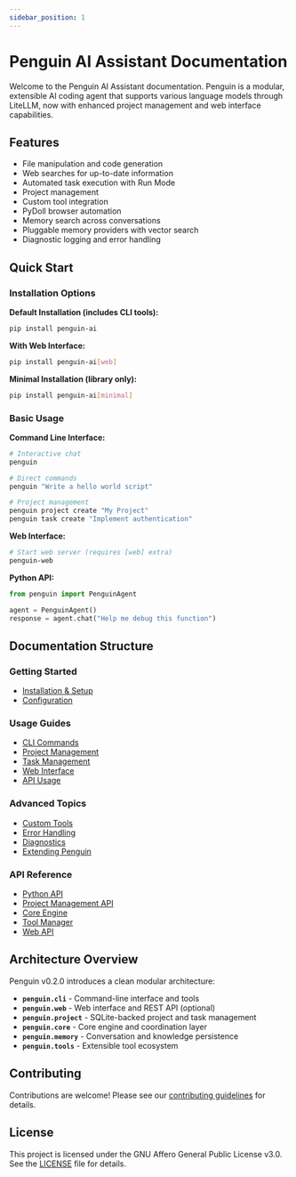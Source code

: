 ```yaml
---
sidebar_position: 1
---
```


# Penguin AI Assistant Documentation

Welcome to the Penguin AI Assistant documentation. Penguin is a modular, extensible AI coding agent that supports various language models through LiteLLM, now with enhanced project management and web interface capabilities.

## Features


- File manipulation and code generation
- Web searches for up-to-date information
- Automated task execution with Run Mode
- Project management
- Custom tool integration
- PyDoll browser automation
- Memory search across conversations
- Pluggable memory providers with vector search
- Diagnostic logging and error handling

## Quick Start

### Installation Options

**Default Installation (includes CLI tools):**
```bash
pip install penguin-ai
```

**With Web Interface:**
```bash
pip install penguin-ai[web]
```

**Minimal Installation (library only):**
```bash
pip install penguin-ai[minimal]
```

### Basic Usage

**Command Line Interface:**
```bash
# Interactive chat
penguin

# Direct commands
penguin "Write a hello world script"

# Project management
penguin project create "My Project"
penguin task create "Implement authentication"
```

**Web Interface:**
```bash
# Start web server (requires [web] extra)
penguin-web
```

**Python API:**
```python
from penguin import PenguinAgent

agent = PenguinAgent()
response = agent.chat("Help me debug this function")
```

## Documentation Structure

### Getting Started
- [Installation & Setup](getting_started.md)
- [Configuration](configuration.md)

### Usage Guides
- [CLI Commands](usage/cli_commands.md)
- [Project Management](usage/project_management.md)
- [Task Management](usage/task_management.md)
- [Web Interface](usage/web_interface.md)
- [API Usage](usage/api_usage.md)

### Advanced Topics
- [Custom Tools](advanced/custom_tools.md)
- [Error Handling](advanced/error_handling.md)
- [Diagnostics](advanced/diagnostics.md)
- [Extending Penguin](advanced/extensibility.md)

### API Reference
- [Python API](api_reference/python_api_reference.md)
- [Project Management API](api_reference/project_api.md)
- [Core Engine](api_reference/core.md)
- [Tool Manager](api_reference/tool_manager.md)
- [Web API](api_reference/api_server.md)

## Architecture Overview

Penguin v0.2.0 introduces a clean modular architecture:

- **`penguin.cli`** - Command-line interface and tools
- **`penguin.web`** - Web interface and REST API (optional)
- **`penguin.project`** - SQLite-backed project and task management
- **`penguin.core`** - Core engine and coordination layer
- **`penguin.memory`** - Conversation and knowledge persistence
- **`penguin.tools`** - Extensible tool ecosystem

## Contributing

Contributions are welcome! Please see our [contributing guidelines](https://github.com/Maximooch/penguin/blob/main/CONTRIBUTING.md) for details.

## License

This project is licensed under the GNU Affero General Public License v3.0. See the [LICENSE](https://github.com/Maximooch/penguin/blob/main/LICENSE) file for details.